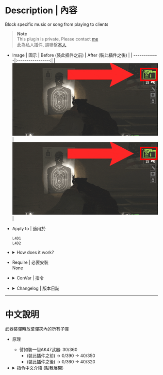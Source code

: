 # Description | 內容
Block specific music or song from playing to clients

> __Note__ <br/>
This plugin is private, Please contact [me](https://github.com/fbef0102/Game-Private_Plugin#私人插件列表-private-plugins-list)<br/>
此為私人插件, 請聯繫[本人](https://github.com/fbef0102/Game-Private_Plugin#私人插件列表-private-plugins-list)

* Image | 圖示
	| Before (裝此插件之前)  			| After (裝此插件之後) |
	| -------------|:-----------------:|
	| ![l4d_weapon_clear_reload_before_1](image/l4d_weapon_clear_reload_before_1.gif)|![l4d_weapon_clear_reload_after_1](image/l4d_weapon_clear_reload_after_1.gif)|

* Apply to | 適用於
	```
	L4D1
	L4D2
	```

* <details><summary>How does it work?</summary>

	* When you reload weapon, abandon the magazine
	* For example, Reload Ak47: 30/360
		* (Original) -> 0/390 -> 40/350
		* (After) -> 0/360 -> 40/320
</details>

* Require | 必要安裝
<br/>None

* <details><summary>ConVar | 指令</summary>

	* cfg/sourcemod/l4d_weapon_clear_reload.cfg
		```php
		// 0=off plugin, 1=on plugin
		l4d_weapon_clear_reload_allow "1"
		```
</details>

* <details><summary>Changelog | 版本日誌</summary>

	* v1.0 (2025-2-15)
		* Initial Release
</details>

- - - -
# 中文說明
武器裝彈時放棄彈夾內的所有子彈

* 原理
	* 譬如裝一個AK47武器: 30/360
		* (裝此插件之前) -> 0/390 -> 40/350
		* (裝此插件之後) -> 0/360 -> 40/320

* <details><summary>指令中文介紹 (點我展開)</summary>

	* cfg/sourcemod/l4d_weapon_clear_reload.cfg
		```php
		// 0=關閉插件, 1=啟動插件
		l4d_weapon_clear_reload_allow "1"
		```
</details>